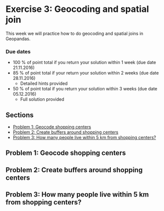 # Exercise 3: Geocoding and spatial join

This week we will practice how to do geocoding and spatial joins in Geopandas.

### Due dates
 
 - 100 % of point total if you return your solution within 1 week (due date 21.11.2016) 
 - 85 % of point total if your return your solution within 2 weeks (due date 28.11.2016)
   - Detailed hints provided
 - 50 % of point total if you return your solution within 3 weeks (due date 05.12.2016)
   - Full solution provided

## Sections

 - [Problem 1: Geocode shopping centers](#problem-1-geocode-shopping-centers)
 - [Problem 2: Create buffers around shopping centers](#problem-2-create-buffers-around-shopping-centers)
 - [Problem 3: How many people live within 5 km from shopping centers?](#problem-3-how-many-people-live-within-5-km-from-shopping-centers)

## Problem 1: Geocode shopping centers

## Problem 2: Create buffers around shopping centers

## Problem 3: How many people live within 5 km from shopping centers?
